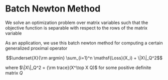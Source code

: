 # Batch Newton Method

We solve an optimization problem over matrix variables such that the objective function is separable with respect to the rows of the matrix variable

As an application, we use this batch newton method for computing a certain generalized proximal operator

$$\underset{X}{\rm argmin} \sum_{i=1}^n \mathsf{Loss}(X_i) + \|X\|_Q^2$$

where $\|X\|_Q^2 = {\rm trace}(X^\top X Q)$ for some positive definite matrix $Q$
